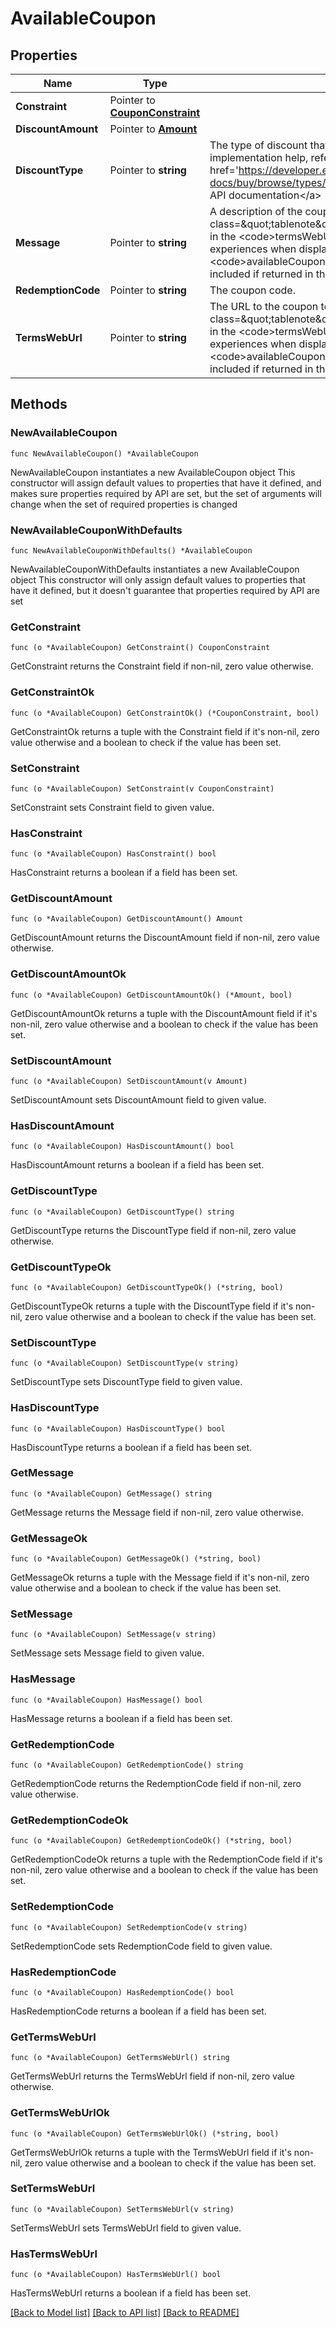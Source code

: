 # AvailableCoupon

## Properties

Name | Type | Description | Notes
------------ | ------------- | ------------- | -------------
**Constraint** | Pointer to [**CouponConstraint**](CouponConstraint.md) |  | [optional] 
**DiscountAmount** | Pointer to [**Amount**](Amount.md) |  | [optional] 
**DiscountType** | Pointer to **string** | The type of discount that the coupon applies. For implementation help, refer to &lt;a href&#x3D;&#39;https://developer.ebay.com/api-docs/buy/browse/types/gct:CouponDiscountType&#39;&gt;eBay API documentation&lt;/a&gt; | [optional] 
**Message** | Pointer to **string** | A description of the coupon.&lt;br&gt;&lt;br&gt;&lt;span class&#x3D;\&quot;tablenote\&quot;&gt;&lt;b&gt;Note:&lt;/b&gt; The value returned in the &lt;code&gt;termsWebUrl&lt;/code&gt; field should appear for all experiences when displaying coupons. The value in the &lt;code&gt;availableCoupons.message&lt;/code&gt; field must also be included if returned in the API response.&lt;/span&gt; | [optional] 
**RedemptionCode** | Pointer to **string** | The coupon code. | [optional] 
**TermsWebUrl** | Pointer to **string** | The URL to the coupon terms of use.&lt;br&gt;&lt;br&gt;&lt;span class&#x3D;\&quot;tablenote\&quot;&gt;&lt;b&gt;Note:&lt;/b&gt; The value returned in the &lt;code&gt;termsWebUrl&lt;/code&gt; field should appear for all experiences when displaying coupons. The value in the &lt;code&gt;availableCoupons.message&lt;/code&gt; field must also be included if returned in the API response.&lt;/span&gt; | [optional] 

## Methods

### NewAvailableCoupon

`func NewAvailableCoupon() *AvailableCoupon`

NewAvailableCoupon instantiates a new AvailableCoupon object
This constructor will assign default values to properties that have it defined,
and makes sure properties required by API are set, but the set of arguments
will change when the set of required properties is changed

### NewAvailableCouponWithDefaults

`func NewAvailableCouponWithDefaults() *AvailableCoupon`

NewAvailableCouponWithDefaults instantiates a new AvailableCoupon object
This constructor will only assign default values to properties that have it defined,
but it doesn't guarantee that properties required by API are set

### GetConstraint

`func (o *AvailableCoupon) GetConstraint() CouponConstraint`

GetConstraint returns the Constraint field if non-nil, zero value otherwise.

### GetConstraintOk

`func (o *AvailableCoupon) GetConstraintOk() (*CouponConstraint, bool)`

GetConstraintOk returns a tuple with the Constraint field if it's non-nil, zero value otherwise
and a boolean to check if the value has been set.

### SetConstraint

`func (o *AvailableCoupon) SetConstraint(v CouponConstraint)`

SetConstraint sets Constraint field to given value.

### HasConstraint

`func (o *AvailableCoupon) HasConstraint() bool`

HasConstraint returns a boolean if a field has been set.

### GetDiscountAmount

`func (o *AvailableCoupon) GetDiscountAmount() Amount`

GetDiscountAmount returns the DiscountAmount field if non-nil, zero value otherwise.

### GetDiscountAmountOk

`func (o *AvailableCoupon) GetDiscountAmountOk() (*Amount, bool)`

GetDiscountAmountOk returns a tuple with the DiscountAmount field if it's non-nil, zero value otherwise
and a boolean to check if the value has been set.

### SetDiscountAmount

`func (o *AvailableCoupon) SetDiscountAmount(v Amount)`

SetDiscountAmount sets DiscountAmount field to given value.

### HasDiscountAmount

`func (o *AvailableCoupon) HasDiscountAmount() bool`

HasDiscountAmount returns a boolean if a field has been set.

### GetDiscountType

`func (o *AvailableCoupon) GetDiscountType() string`

GetDiscountType returns the DiscountType field if non-nil, zero value otherwise.

### GetDiscountTypeOk

`func (o *AvailableCoupon) GetDiscountTypeOk() (*string, bool)`

GetDiscountTypeOk returns a tuple with the DiscountType field if it's non-nil, zero value otherwise
and a boolean to check if the value has been set.

### SetDiscountType

`func (o *AvailableCoupon) SetDiscountType(v string)`

SetDiscountType sets DiscountType field to given value.

### HasDiscountType

`func (o *AvailableCoupon) HasDiscountType() bool`

HasDiscountType returns a boolean if a field has been set.

### GetMessage

`func (o *AvailableCoupon) GetMessage() string`

GetMessage returns the Message field if non-nil, zero value otherwise.

### GetMessageOk

`func (o *AvailableCoupon) GetMessageOk() (*string, bool)`

GetMessageOk returns a tuple with the Message field if it's non-nil, zero value otherwise
and a boolean to check if the value has been set.

### SetMessage

`func (o *AvailableCoupon) SetMessage(v string)`

SetMessage sets Message field to given value.

### HasMessage

`func (o *AvailableCoupon) HasMessage() bool`

HasMessage returns a boolean if a field has been set.

### GetRedemptionCode

`func (o *AvailableCoupon) GetRedemptionCode() string`

GetRedemptionCode returns the RedemptionCode field if non-nil, zero value otherwise.

### GetRedemptionCodeOk

`func (o *AvailableCoupon) GetRedemptionCodeOk() (*string, bool)`

GetRedemptionCodeOk returns a tuple with the RedemptionCode field if it's non-nil, zero value otherwise
and a boolean to check if the value has been set.

### SetRedemptionCode

`func (o *AvailableCoupon) SetRedemptionCode(v string)`

SetRedemptionCode sets RedemptionCode field to given value.

### HasRedemptionCode

`func (o *AvailableCoupon) HasRedemptionCode() bool`

HasRedemptionCode returns a boolean if a field has been set.

### GetTermsWebUrl

`func (o *AvailableCoupon) GetTermsWebUrl() string`

GetTermsWebUrl returns the TermsWebUrl field if non-nil, zero value otherwise.

### GetTermsWebUrlOk

`func (o *AvailableCoupon) GetTermsWebUrlOk() (*string, bool)`

GetTermsWebUrlOk returns a tuple with the TermsWebUrl field if it's non-nil, zero value otherwise
and a boolean to check if the value has been set.

### SetTermsWebUrl

`func (o *AvailableCoupon) SetTermsWebUrl(v string)`

SetTermsWebUrl sets TermsWebUrl field to given value.

### HasTermsWebUrl

`func (o *AvailableCoupon) HasTermsWebUrl() bool`

HasTermsWebUrl returns a boolean if a field has been set.


[[Back to Model list]](../README.md#documentation-for-models) [[Back to API list]](../README.md#documentation-for-api-endpoints) [[Back to README]](../README.md)


